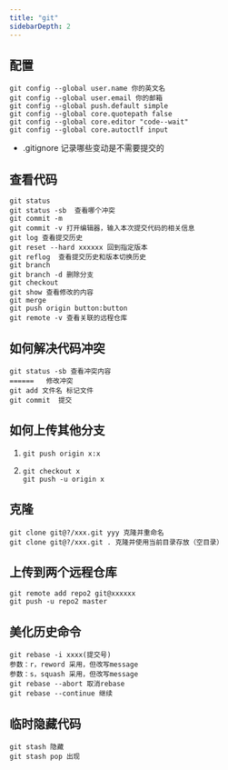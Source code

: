 ```yaml
---
title: "git"
sidebarDepth: 2
---
```


## 配置

```
git config --global user.name 你的英文名
git config --global user.email 你的邮箱
git config --global push.default simple
git config --global core.quotepath false
git config --global core.editor "code--wait"
git config --global core.autoctlf input
```

- .gitignore 记录哪些变动是不需要提交的

## 查看代码

```
git status
git status -sb  查看哪个冲突
git commit -m
git commit -v 打开编辑器，输入本次提交代码的相关信息
git log 查看提交历史
git reset --hard xxxxxx 回到指定版本
git reflog  查看提交历史和版本切换历史
git branch
git branch -d 删除分支
git checkout
git show 查看修改的内容
git merge
git push origin button:button
git remote -v 查看关联的远程仓库
```

## 如何解决代码冲突

```
git status -sb 查看冲突内容
======   修改冲突
git add 文件名 标记文件
git commit  提交
```

## 如何上传其他分支

1. `git push origin x:x`
2. ```
   git checkout x
   git push -u origin x
   ```

## 克隆

```
git clone git@?/xxx.git yyy 克隆并重命名
git clone git@?/xxx.git . 克隆并使用当前目录存放（空目录）
```

## 上传到两个远程仓库

```
git remote add repo2 git@xxxxxx
git push -u repo2 master
```

## 美化历史命令

```
git rebase -i xxxx(提交号)
参数：r，reword 采用，但改写message
参数：s，squash 采用，但改写message
git rebase --abort 取消rebase
git rebase --continue 继续
```

## 临时隐藏代码

```
git stash 隐藏
git stash pop 出现
```
